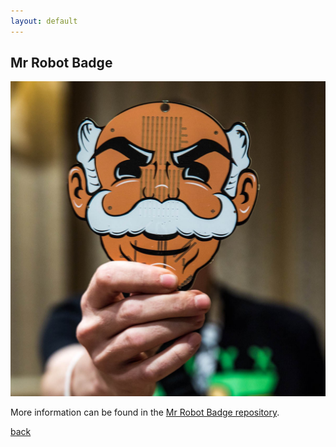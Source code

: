 ```yaml
---
layout: default
---
```


## Mr Robot Badge

![Mr Robot Badge](/images/RobotEngadget.jpg)



More information can be found in the [Mr Robot Badge repository](https://github.com/bbenchoff/MrRobotBadge).

[back](../)